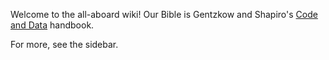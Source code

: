 Welcome to the all-aboard wiki! Our Bible is Gentzkow and Shapiro's [Code and Data](https://web.stanford.edu/~gentzkow/research/CodeAndData.pdf) handbook.

For more, see the sidebar.